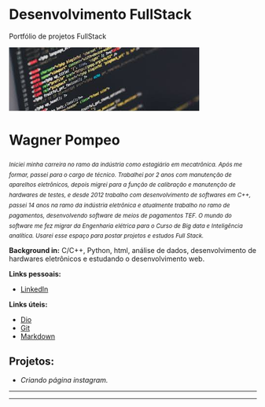# Desenvolvimento FullStack
Portfólio de projetos FullStack

<p align="left">
  <img src="prog.jpg">
</p>

# Wagner Pompeo
<sub> *Iniciei minha carreira no ramo da indústria como estagiário em mecatrônica. Após me formar, passei para o cargo de técnico. Trabalhei por 2 anos com manutenção de aparelhos eletrônicos, depois migrei para a função de calibração e manutenção de hardwares de testes, e desde 2012 trabalho com desenvolvimento de softwares em C++, passei 14 anos na ramo da indústria eletrônica e atualmente trabalho no ramo de pagamentos, desenvolvendo software de meios de pagamentos TEF. O mundo do software me fez migrar da Engenharia elétrica para o Curso de Big data e Inteligência analítica. Usarei esse espaço para postar projetos e estudos Full Stack.*</sub>



**Background in:** C/C++, Python, html, análise de dados, desenvolvimento de hardwares eletrônicos e estudando o desenvolvimento web.

**Links pessoais:**
* [LinkedIn](https://www.linkedin.com/in/wpc23)

**Links úteis:**
* [Dio](https://www.dio.me/)
* [Git](https://git-scm.com/downloads)
* [Markdown](https://www.markdownguide.org)



## Projetos:

* *Criando página instagram.*
* **
* **

